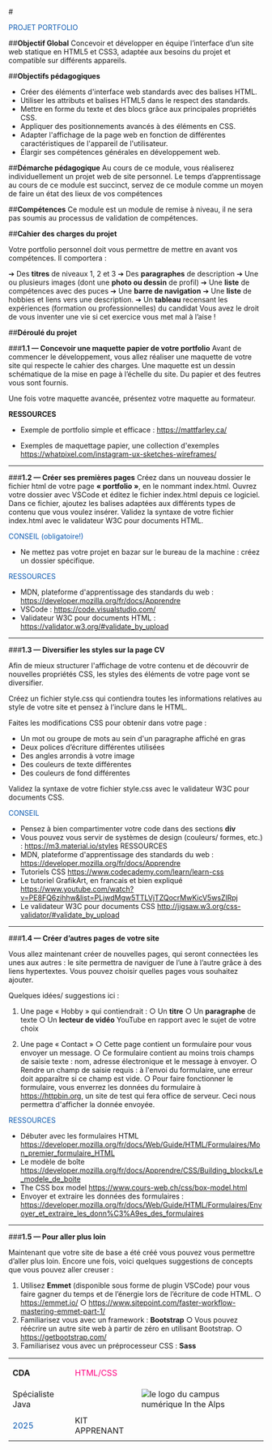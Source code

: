 #<p class="text-center" style="color: #0b59b0;">PROJET PORTFOLIO</p>

##**Objectif Global**
Concevoir et développer en équipe l’interface d’un site web statique en HTML5 et CSS3, adaptée
aux besoins du projet et compatible sur différents appareils.

##**Objectifs pédagogiques**
- Créer des éléments d'interface web standards avec des balises HTML.
- Utiliser les attributs et balises HTML5 dans le respect des standards.
- Mettre en forme du texte et des blocs grâce aux principales propriétés CSS.
- Appliquer des positionnements avancés à des éléments en CSS.
- Adapter l'affichage de la page web en fonction de différentes caractéristiques de l'appareil
de l'utilisateur.
- Élargir ses compétences générales en développement web.

##**Démarche pédagogique**
Au cours de ce module, vous réaliserez individuellement un projet web de site personnel. Le temps
d’apprentissage au cours de ce module est succinct, servez de ce module comme un moyen de faire
un état des lieux de vos compétences

##**Compétences**
Ce module est un module de remise à niveau, il ne sera pas soumis au processus de validation de
compétences.

##**Cahier des charges du projet**

Votre portfolio personnel doit vous permettre de mettre en avant vos compétences. Il
comportera : </br>
<p style="background-color: #bccee2">

➔ Des **titres** de niveaux 1, 2 et 3
➔ Des **paragraphes** de description
➔ Une ou plusieurs images (dont une **photo ou dessin** de profil)
➔ Une **liste** de compétences avec des puces
➔ Une **barre de navigation**
➔ Une **liste** de hobbies et liens vers une description.
➔ Un **tableau** recensant les expériences (formation ou professionnelles) du
candidat
Vous avez le droit de vous inventer une vie si cet exercice vous met mal à l’aise !
</p>

##**Déroulé du projet**

###**1.1 — Concevoir une maquette papier de votre portfolio**
Avant de commencer le développement, vous allez réaliser une maquette de votre site qui
respecte le cahier des charges. Une maquette est un dessin schématique de la mise en page à
l’échelle du site. Du papier et des feutres vous sont fournis.

Une fois votre maquette avancée, présentez votre maquette au formateur.

**RESSOURCES**
- Exemple de portfolio simple et efficace :
https://mattfarley.ca/

- Exemples de maquettage papier, une collection d'exemples https://whatpixel.com/instagram-ux-sketches-wireframes/
  
------------------------------------------------------

###**1.2 — Créer ses premières pages**
Créez dans un nouveau dossier le fichier html de votre page **« portfolio »**, en le nommant
index.html. Ouvrez votre dossier avec VSCode et éditez le fichier index.html depuis ce
logiciel.
Dans ce fichier, ajoutez les balises adaptées aux différents types de contenu que vous voulez
insérer. Validez la syntaxe de votre fichier index.html avec le validateur W3C pour documents
HTML.

<p style="color: #0b59b0;">CONSEIL (obligatoire!)</p>

- Ne mettez pas votre projet en bazar sur le bureau de la machine : créez un dossier spécifique.

<p style="color: #0b59b0;">RESSOURCES</p>

- MDN, plateforme d'apprentissage des standards du web :
https://developer.mozilla.org/fr/docs/Apprendre
- VSCode : https://code.visualstudio.com/
- Validateur W3C pour documents HTML : https://validator.w3.org/#validate_by_upload

------------------------------------------------------

###**1.3 — Diversifier les styles sur la page CV**

Afin de mieux structurer l'affichage de votre contenu et de découvrir de nouvelles propriétés CSS,
les styles des éléments de votre page vont se diversifier.

Créez un fichier style.css qui contiendra toutes les informations relatives au style de votre site
et pensez à l’inclure dans le HTML.

Faites les modifications CSS pour obtenir dans votre page :

- Un mot ou groupe de mots au sein d'un paragraphe affiché en gras
- Deux polices d’écriture différentes utilisées
- Des angles arrondis à votre image
- Des couleurs de texte différentes
- Des couleurs de fond différentes
  
Validez la syntaxe de votre fichier style.css avec le validateur W3C pour documents CSS.

<p style="color: #0b59b0;">CONSEIL</p>

- Pensez à bien compartimenter votre code dans des sections **div**
- Vous pouvez vous servir de systèmes de design (couleurs/ formes, etc.) :
https://m3.material.io/styles
RESSOURCES
- MDN, plateforme d'apprentissage des standards du web :
https://developer.mozilla.org/fr/docs/Apprendre
- Tutoriels CSS
https://www.codecademy.com/learn/learn-css
- Le tutoriel GrafikArt, en francais et bien expliqué
https://www.youtube.com/watch?v=PE8FQ6zihhw&list=PLjwdMgw5TTLVjTZQocrMwKicV5wsZlRpj
- Le validateur W3C pour documents CSS
http://jigsaw.w3.org/css-validator/#validate_by_upload

------------------------------------------------------

###**1.4 — Créer d’autres pages de votre site**

Vous allez maintenant créer de nouvelles pages, qui seront connectées les unes aux autres : le site
permettra de naviguer de l’une à l’autre grâce à des liens hypertextes. Vous pouvez choisir quelles
pages vous souhaitez ajouter.

Quelques idées/ suggestions ici :

1. Une page « Hobby » qui contiendrait :
    ○ Un **titre**
    ○ Un **paragraphe** de texte
    ○ Un **lecteur de vidéo** YouTube en rapport avec le sujet de votre choix

2. Une page « Contact »
    ○ Cette page contient un formulaire pour vous envoyer un message.
    ○ Ce formulaire contient au moins trois champs de saisie texte : nom, adresse
    électronique et le message à envoyer.
    ○ Rendre un champ de saisie requis : à l'envoi du formulaire, une erreur doit apparaître
    si ce champ est vide.
    ○ Pour faire fonctionner le formulaire, vous enverrez les données du formulaire à
    https://httpbin.org, un site de test qui fera office de serveur. Ceci nous permettra
    d'afficher la donnée envoyée.

<p style="color: #0b59b0;">RESSOURCES</p>

- Débuter avec les formulaires HTML
https://developer.mozilla.org/fr/docs/Web/Guide/HTML/Formulaires/Mon_premier_formulaire_HTML
- Le modèle de boîte
https://developer.mozilla.org/fr/docs/Apprendre/CSS/Building_blocks/Le_modele_de_boite
- The CSS box model https://www.cours-web.ch/css/box-model.html
- Envoyer et extraire les données des formulaires :
https://developer.mozilla.org/fr/docs/Web/Guide/HTML/Formulaires/Envoyer_et_extraire_les_donn%C3%A9es_des_formulaires

------------------------------------------------------

###**1.5 — Pour aller plus loin**

Maintenant que votre site de base a été créé vous pouvez vous permettre d’aller plus loin. Encore
une fois, voici quelques suggestions de concepts que vous pouvez aller creuser :
1. Utilisez **Emmet** (disponible sous forme de plugin VSCode) pour vous faire gagner du temps
et de l’énergie lors de l’écriture de code HTML.
○ https://emmet.io/
○ https://www.sitepoint.com/faster-workflow-mastering-emmet-part-1/
1. Familiarisez vous avec un framework : **Bootstrap**
○ Vous pouvez réécrire un autre site web à partir de zéro en utilisant Bootstrap.
○ https://getbootstrap.com/
1. Familiarisez vous avec un préprocesseur CSS : **Sass**
   

|                                     |                                         |                                                                                                                            |
| ----------------------------------- | --------------------------------------- | -------------------------------------------------------------------------------------------------------------------------- |
| **CDA**                             | <p style="color: #ff0080;">HTML/CSS</p> |
| Spécialiste Java                    |                                         | ![le logo du campus numérique In the Alps](https://campus-skills.com/wp-content/uploads/2022/04/campus_numerique_logo.png) |
| <p style="color: #0b59b0;">2025</p> | KIT APPRENANT                           |